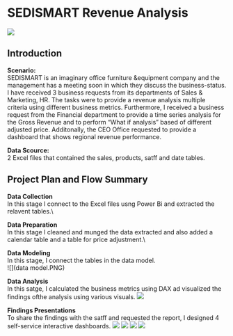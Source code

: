 # SEDISMART Revenue Analysis
![](1-CEO_Regional_Report_Request.PNG)
## Introduction
**Scenario:**\
SEDISMART is an imaginary office furniture &equipment company and the management has a meeting soon in which they discuss the business-status. I have received 3 business requests 
from its departments of Sales & Marketing, HR. The tasks were to provide a revenue analysis multiple criteria using different business metrics. Furthermore, I received a business
request from the Financial department to provide a time series analysis for the Gross Revenue and to perform “What if analysis” based of different adjusted price. Additonally, the
CEO Office requested to provide a dashboard that shows regional revenue performance. 

**Data Scource:**\
2 Excel files that contained the sales, products, satff and  date tables.

## Project Plan and Flow Summary

__Data Collection__\
In this stage I connect to the Excel files usng Power Bi and extracted the relavent tables.\

__Data Preparation__\
In this stage I cleaned and munged the data extracted and also added a calendar table and a table for price adjustment.\

__Data Modeling__\
In this stage, I connect the tables in the data model.\
![](data model.PNG)

__Data Analysis__\
In this satge, I calculated the business metrics using DAX ad visualized the findings ofthe analysis using various visuals.
![](DAX.PNG)

__Findings Presentations__\
To share the findings with the satff and requested the report, I designed 4 self-service interactive dashboards.
![](1_CEO_Regional_Report_Request.PNG)
![](2_Marketing&Sales_Business_Request.PNG)
![](3_HR_Business_Request.PNG)
![](4_Financial_Business_Reuest.PNG)
